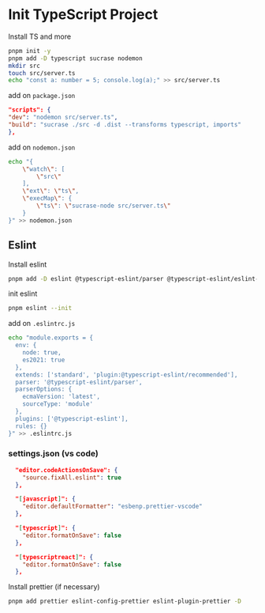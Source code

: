 # Init TypeScript Project

Install TS and more

```bash
pnpm init -y
pnpm add -D typescript sucrase nodemon
mkdir src
touch src/server.ts
echo "const a: number = 5; console.log(a);" >> src/server.ts
```

add on `package.json`

```json
"scripts": {
"dev": "nodemon src/server.ts",
"build": "sucrase ./src -d .dist --transforms typescript, imports"
},
```

add on `nodemon.json`

```bash
echo "{
    \"watch\": [
        \"src\"
    ],
    \"ext\": \"ts\",
    \"execMap\": {
        \"ts\": \"sucrase-node src/server.ts\"
    }
}" >> nodemon.json
```

## Eslint

Install eslint

```bash
pnpm add -D eslint @typescript-eslint/parser @typescript-eslint/eslint-plugin
```
init eslint

```bash
pnpm eslint --init
```

add on `.eslintrc.js`

```bash
echo "module.exports = {
  env: {
    node: true,
    es2021: true
  },
  extends: ['standard', 'plugin:@typescript-eslint/recommended'],
  parser: '@typescript-eslint/parser',
  parserOptions: {
    ecmaVersion: 'latest',
    sourceType: 'module'
  },
  plugins: ['@typescript-eslint'],
  rules: {}
}" >> .eslintrc.js
```

### settings.json (vs code)

```json
  "editor.codeActionsOnSave": {
    "source.fixAll.eslint": true
  },

  "[javascript]": {
    "editor.defaultFormatter": "esbenp.prettier-vscode"
  },

  "[typescript]": {
    "editor.formatOnSave": false
  },

  "[typescriptreact]": {
    "editor.formatOnSave": false
  },
```

Install prettier (if necessary)

```bash
pnpm add prettier eslint-config-prettier eslint-plugin-prettier -D
```
